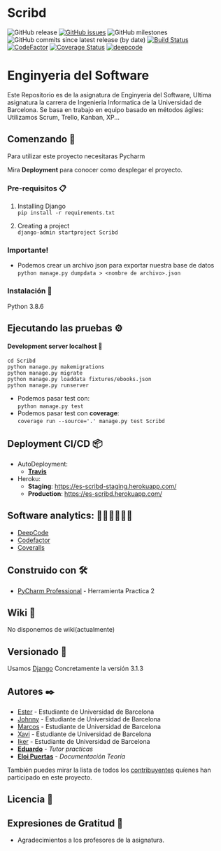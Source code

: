 # Scribd
![GitHub release](https://img.shields.io/github/v/release/UB-ES-2020-A/Scribd)
[![GitHub issues](https://img.shields.io/github/issues/UB-ES-2020-A/Scribd)](https://github.com/UB-ES-2020-A/Scribd/issues) 
![GitHub milestones](https://img.shields.io/github/milestones/open/UB-ES-2020-A/Scribd)
![GitHub commits since latest release (by date)](https://img.shields.io/github/commits-since/UB-ES-2020-A/Scribd/Demo2) 
[![Build Status](https://travis-ci.com/UB-ES-2020-A/Scribd.svg?branch=main)](https://travis-ci.com/UB-ES-2020-A/Scribd) 
[![CodeFactor](https://www.codefactor.io/repository/github/ub-es-2020-a/scribd/badge)](https://www.codefactor.io/repository/github/ub-es-2020-a/scribd)
[![Coverage Status](https://coveralls.io/repos/github/UB-ES-2020-A/Scribd/badge.svg)](https://coveralls.io/github/UB-ES-2020-A/Scribd) 
[![deepcode](https://www.deepcode.ai/api/gh/badge?key=eyJhbGciOiJIUzI1NiIsInR5cCI6IkpXVCJ9.eyJwbGF0Zm9ybTEiOiJnaCIsIm93bmVyMSI6IlVCLUVTLTIwMjAtQSIsInJlcG8xIjoiU2NyaWJkIiwiaW5jbHVkZUxpbnQiOmZhbHNlLCJhdXRob3JJZCI6MTgwMzAsImlhdCI6MTYwNjI1NTUxOH0.Nz7weke4pFB6HK7RwPmOEDeiqNa7i-8nxqZHzxTK2vE)](https://www.deepcode.ai/app/gh/UB-ES-2020-A/Scribd/_/dashboard?utm_content=gh%2FUB-ES-2020-A%2FScribd)

# Enginyeria del Software

Este Repositorio es de la asignatura de Enginyeria del Software, Ultima asignatura la carrera de Ingenieria Informatica de la Universidad de Barcelona.
Se basa en trabajo en equipo basado en métodos ágiles: Utilizamos Scrum, Trello, Kanban, XP...

## Comenzando 🚀

Para utilizar este proyecto necesitaras Pycharm

Mira **Deployment** para conocer como desplegar el proyecto.


### Pre-requisitos 📋

1. Installing Django <br>
`pip install -r requirements.txt`  

2. Creating a project <br>
`django-admin startproject Scribd` <br>

### Importante! <br>
- Podemos crear un archivo json para exportar nuestra base de datos   
`python manage.py dumpdata > <nombre de archivo>.json`   
 
### Instalación 🔧

Python 3.8.6

## Ejecutando las pruebas ⚙️  

#### Development server localhost  🚀
`cd Scribd`  
`python manage.py makemigrations`  
`python manage.py migrate`  
`python manage.py loaddata fixtures/ebooks.json`  
`python manage.py runserver`  
- Podemos pasar test con:  
`python manage.py test`
- Podemos pasar test con **coverage**:  
`coverage run --source='.' manage.py test Scribd`


## Deployment CI/CD 📦  
- AutoDeployment:  
    * [**Travis**](https://travis-ci.com/)   
- Heroku:  
    * **Staging**: https://es-scribd-staging.herokuapp.com/  
    * **Production**: https://es-scribd.herokuapp.com/  

## Software analytics: 👩🏽‍💻🧑🏽‍💻
- [DeepCode](https://www.deepcode.ai/)  
- [Codefactor](https://codefactor.io)  
- [Coveralls](https://coveralls.io/)  

## Construido con 🛠️

* [PyCharm Professional](https://www.jetbrains.com/pycharm/) - Herramienta Practica 2

## Wiki 📖

No disponemos de wiki(actualmente)

## Versionado 📌

Usamos [Django](https://www.djangoproject.com/) Concretamente la versión 3.1.3

## Autores ✒️

* [Ester](https://github.com/esterSeguraUB) - Estudiante de Universidad de Barcelona 
* [Johnny](https://github.com/johnnync13) - Estudiante de Universidad de Barcelona
* [Marcos](https://github.com/marcosPlaza) - Estudiante de Universidad de Barcelona 
* [Xavi](https://github.com/XaviVal) - Estudiante de Universidad de Barcelona
* [Iker](https://github.com/IkerHonorato) - Estudiante de Universidad de Barcelona
* [**Eduardo**](https://github.com/eduardou-ub) - *Tutor practicas*
* [**Eloi Puertas**](https://github.com/eloipuertas) - *Documentación Teoría*

También puedes mirar la lista de todos los [contribuyentes](https://github.com/UB-ES-2020/Scribd/contributors) quíenes han participado en este proyecto. 

## Licencia 📄

## Expresiones de Gratitud 🎁

* Agradecimientos a los profesores de la asignatura.
